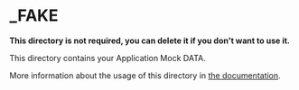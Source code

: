 # _FAKE

**This directory is not required, you can delete it if you don't want to use it.**

This directory contains your Application Mock DATA.

More information about the usage of this directory in [the documentation](https://github.com/typicode/json-server/).
